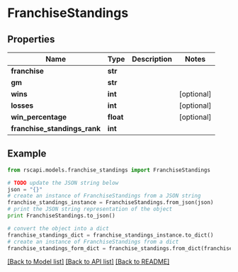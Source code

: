 # FranchiseStandings


## Properties
Name | Type | Description | Notes
------------ | ------------- | ------------- | -------------
**franchise** | **str** |  | 
**gm** | **str** |  | 
**wins** | **int** |  | [optional] 
**losses** | **int** |  | [optional] 
**win_percentage** | **float** |  | [optional] 
**franchise_standings_rank** | **int** |  | 

## Example

```python
from rscapi.models.franchise_standings import FranchiseStandings

# TODO update the JSON string below
json = "{}"
# create an instance of FranchiseStandings from a JSON string
franchise_standings_instance = FranchiseStandings.from_json(json)
# print the JSON string representation of the object
print FranchiseStandings.to_json()

# convert the object into a dict
franchise_standings_dict = franchise_standings_instance.to_dict()
# create an instance of FranchiseStandings from a dict
franchise_standings_form_dict = franchise_standings.from_dict(franchise_standings_dict)
```
[[Back to Model list]](../README.md#documentation-for-models) [[Back to API list]](../README.md#documentation-for-api-endpoints) [[Back to README]](../README.md)


